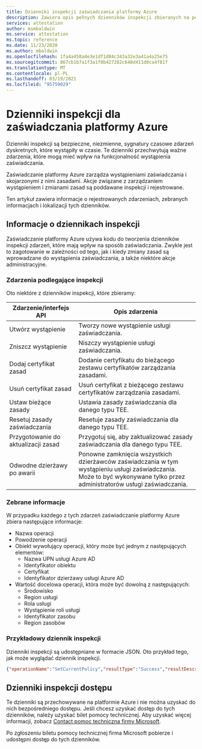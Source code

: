 ```yaml
---
title: Dzienniki inspekcji zaświadczania platformy Azure
description: Zawiera opis pełnych dzienników inspekcji zbieranych na potrzeby zaświadczania platformy Azure
services: attestation
author: msmbaldwin
ms.service: attestation
ms.topic: reference
ms.date: 11/23/2020
ms.author: mbaldwin
ms.openlocfilehash: 1fa4a458a4e3e1df1d84c343a32e3a41a4a25e75
ms.sourcegitcommit: 867cb1b7a1f3a1f0b427282c648d411d0ca4f81f
ms.translationtype: MT
ms.contentlocale: pl-PL
ms.lasthandoff: 03/19/2021
ms.locfileid: "95759029"
---
```

# <a name="audit-logs-for-azure-attestation"></a>Dzienniki inspekcji dla zaświadczania platformy Azure

Dzienniki inspekcji są bezpieczne, niezmienne, sygnatury czasowe zdarzeń dyskretnych, które wystąpiły w czasie. Te dzienniki przechwytują ważne zdarzenia, które mogą mieć wpływ na funkcjonalność wystąpienia zaświadczania.

Zaświadczanie platformy Azure zarządza wystąpieniami zaświadczania i skojarzonymi z nimi zasadami. Akcje związane z zarządzaniem wystąpieniem i zmianami zasad są poddawane inspekcji i rejestrowane.

Ten artykuł zawiera informacje o rejestrowanych zdarzeniach, zebranych informacjach i lokalizacji tych dzienników.

## <a name="about-audit-logs"></a>Informacje o dziennikach inspekcji

Zaświadczanie platformy Azure używa kodu do tworzenia dzienników inspekcji zdarzeń, które mają wpływ na sposób zaświadczania. Zwykle jest to zagotowanie w zależności od tego, jak i kiedy zmiany zasad są wprowadzane do wystąpienia zaświadczania, a także niektóre akcje administracyjne.

### <a name="auditable-events"></a>Zdarzenia podlegające inspekcji
Oto niektóre z dzienników inspekcji, które zbieramy:

|     Zdarzenie/interfejs API                              |     Opis zdarzenia                                                                         |
|--------------------------------------------|-----------------------------------------------------------------------------------------------|
|     Utwórz wystąpienie                        |     Tworzy nowe wystąpienie usługi zaświadczania. |
|     Zniszcz wystąpienie                       |     Niszczy wystąpienie usługi zaświadczania. |
|     Dodaj certyfikat zasad                 |     Dodanie certyfikatu do bieżącego zestawu certyfikatów zarządzania zasadami. |
|     Usuń certyfikat zasad              |     Usuń certyfikat z bieżącego zestawu certyfikatów zarządzania zasadami. |
|     Ustaw bieżące zasady                     |     Ustawia zasady zaświadczania dla danego typu TEE. |
|     Resetuj zasady zaświadczania               |     Resetuje zasady zaświadczania dla danego typu TEE. |
|     Przygotowanie do aktualizacji zasad               |     Przygotuj się, aby zaktualizować zasady zaświadczania dla danego typu TEE. |
|     Odwodne dzierżawy po awarii       |     Ponowne zamknięcia wszystkich dzierżawców zaświadczania w tym wystąpieniu usługi zaświadczania. Może to być wykonywane tylko przez administratorów usługi zaświadczania. |

### <a name="collected--information"></a>Zebrane informacje
W przypadku każdego z tych zdarzeń zaświadczanie platformy Azure zbiera następujące informacje:

- Nazwa operacji
- Powodzenie operacji
- Obiekt wywołujący operacji, który może być jednym z następujących elementów:
    - Nazwa UPN usługi Azure AD
    - Identyfikator obiektu
    - Certyfikat
    - Identyfikator dzierżawy usługi Azure AD
- Wartość docelowa operacji, która może być dowolną z następujących:
    - Środowisko
    - Region usługi
    - Rola usługi
    - Wystąpienie roli usługi
    - Identyfikator zasobu
    - Region zasobów

### <a name="sample-audit-log"></a>Przykładowy dziennik inspekcji

Dzienniki inspekcji są udostępniane w formacie JSON. Oto przykład tego, jak może wyglądać dziennik inspekcji.

```json
{"operationName":"SetCurrentPolicy","resultType":"Success","resultDescription":null,"auditEventCategory":["ApplicationManagement"],"nCloud":null,"requestId":null,"callerIpAddress":null,"callerDisplayName":null,"callerIdentities":[{"callerIdentityType":"ObjectID","callerIdentity":"<some object ID>"},{"callerIdentityType":"TenantId","callerIdentity":"<some tenant ID>"}],"targetResources":[{"targetResourceType":"Environment","targetResourceName":"PublicCloud"},{"targetResourceType":"ServiceRegion","targetResourceName":"EastUS2"},{"targetResourceType":"ServiceRole","targetResourceName":"AttestationRpType"},{"targetResourceType":"ServiceRoleInstance","targetResourceName":"<some service role instance>"},{"targetResourceType":"ResourceId","targetResourceName":"/subscriptions/<some subscription ID>/resourceGroups/<some resource group name>/providers/Microsoft.Attestation/attestationProviders/<some instance name>"},{"targetResourceType":"ResourceRegion","targetResourceName":"EastUS2"}],"ifxAuditFormat":"Json","env_ver":"2.1","env_name":"#Ifx.AuditSchema","env_time":"2020-11-23T18:23:29.9427158Z","env_epoch":"MKZ6G","env_seqNum":1277,"env_popSample":0.0,"env_iKey":null,"env_flags":257,"env_cv":"##00000000-0000-0000-0000-000000000000_00000000-0000-0000-0000-000000000000_00000000-0000-0000-0000-000000000000","env_os":null,"env_osVer":null,"env_appId":null,"env_appVer":null,"env_cloud_ver":"1.0","env_cloud_name":null,"env_cloud_role":null,"env_cloud_roleVer":null,"env_cloud_roleInstance":null,"env_cloud_environment":null,"env_cloud_location":null,"env_cloud_deploymentUnit":null}
```

## <a name="access-audit-logs"></a>Dzienniki inspekcji dostępu

Te dzienniki są przechowywane na platformie Azure i nie można uzyskać do nich bezpośredniego dostępu. Jeśli chcesz uzyskać dostęp do tych dzienników, należy uzyskać bilet pomocy technicznej. Aby uzyskać więcej informacji, zobacz [Contact pomoc techniczna firmy Microsoft](https://azure.microsoft.com/support/options/). 

Po zgłoszeniu biletu pomocy technicznej firma Microsoft pobierze i udostępni dostęp do tych dzienników.
